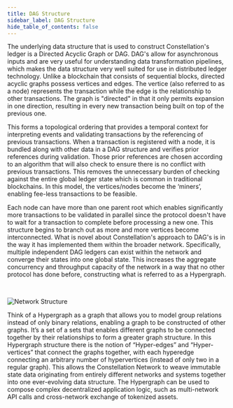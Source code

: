 ```yaml
---
title: DAG Structure
sidebar_label: DAG Structure
hide_table_of_contents: false
---
```

<intro-end />

The underlying data structure that is used to construct Constellation's ledger is a Directed Acyclic Graph or DAG. DAG's allow for asynchronous inputs and are very useful for understanding data transformation pipelines, which makes the data structure very well suited for use in distributed ledger technology. Unlike a blockchain that consists of sequential blocks, directed acyclic graphs possess vertices and edges. The vertice (also referred to as a node) represents the transaction while the edge is the relationship to other transactions. The graph is "directed" in that it only permits expansion in one direction, resulting in every new transaction being built on top of the previous one.

This forms a topological ordering that provides a temporal context for interpreting events and validating transactions by the referencing of previous transactions. When a transaction is registered with a node, it is bundled along with other data in a DAG structure and verifies prior references during validation. Those prior references are chosen according to an algorithm that will also check to ensure there is no conflict with previous transactions. This removes the unnecessary burden of checking against the entire global ledger state which is common in traditional blockchains. In this model, the vertices/nodes become the ‘miners’, enabling fee-less transactions to be feasible.

Each node can have more than one parent root which enables significantly more transactions to be validated in parallel since the protocol doesn't have to wait for a transaction to complete before processing a new one. This structure begins to branch out as more and more vertices become interconnected. What is novel about Constellation's approach to DAG's is in the way it has implemented them within the broader network. Specifically, multiple independent DAG ledgers can exist within the network and converge their states into one global state. This increases the aggregate concurrency and throughput capacity of the network in a way that no other protocol has done before, constructing what is referred to as a Hypergraph.

<br />

![Network Structure](/img/learn/graph-vs-hypergraph.png)
<br />

Think of a Hypergraph as a graph that allows you to model group relations instead of only binary relations, enabling a graph to be constructed of other graphs. It’s a set of a sets that enables different graphs to be connected together by their relationships to form a greater graph structure. In this Hypergraph structure there is the notion of “Hyper-edges” and “Hyper-vertices” that connect the graphs together, with each hyperedge connecting an arbitrary number of hypervertices (instead of only two in a regular graph). This allows the Constellation Network to weave immutable state data originating from entirely different networks and systems together into one ever-evolving data structure. The Hypergraph can be used to compose complex decentralized application logic, such as multi-network API calls and cross-network exchange of tokenized assets.
